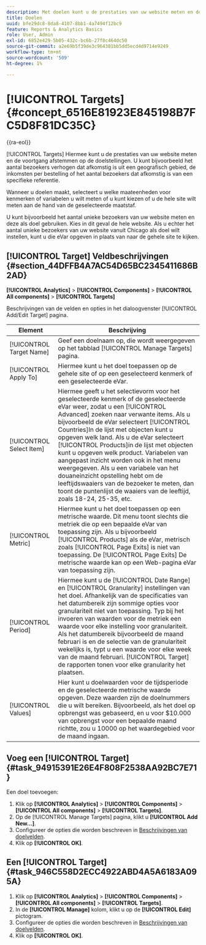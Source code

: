 ```yaml
---
description: Met doelen kunt u de prestaties van uw website meten en de voortgang afstemmen op de doeldoelen. U kunt bijvoorbeeld het aantal bezoekers verhogen dat afkomstig is uit een geografisch gebied, de inkomsten per bestelling of het aantal bezoekers dat afkomstig is van een specifieke referentie.
title: Doelen
uuid: bfe29dc8-8da8-4107-8bb1-4a7494f12bc9
feature: Reports & Analytics Basics
role: User, Admin
exl-id: 6852e429-5b05-432c-bc6b-27f8c464dc50
source-git-commit: a2e69b5f39de3c964381bb5dd5ecd4d9714e9249
workflow-type: tm+mt
source-wordcount: '509'
ht-degree: 1%

---
```


# [!UICONTROL Targets] {#concept_6516E81923E845198B7FC5D8F81DC35C}

{{ra-eol}}

[!UICONTROL Targets] Hiermee kunt u de prestaties van uw website meten en de voortgang afstemmen op de doelstellingen. U kunt bijvoorbeeld het aantal bezoekers verhogen dat afkomstig is uit een geografisch gebied, de inkomsten per bestelling of het aantal bezoekers dat afkomstig is van een specifieke referentie.

Wanneer u doelen maakt, selecteert u welke maateenheden voor kenmerken of variabelen u wilt meten of u kunt kiezen of u de hele site wilt meten aan de hand van de geselecteerde maatstaf.

U kunt bijvoorbeeld het aantal unieke bezoekers van uw website meten en deze als doel gebruiken. Kies in dit geval de hele website. Als u echter het aantal unieke bezoekers van uw website vanuit Chicago als doel wilt instellen, kunt u die eVar opgeven in plaats van naar de gehele site te kijken.

## [!UICONTROL Target] Veldbeschrijvingen {#section_44DFFB4A7AC54D65BC2345411686B2AD}

**[!UICONTROL Analytics]** > **[!UICONTROL Components]** > **[!UICONTROL All components]** > **[!UICONTROL Targets]**

Beschrijvingen van de velden en opties in het dialoogvenster [!UICONTROL Add/Edit Target] pagina.

| Element | Beschrijving |
| --- | --- |
| [!UICONTROL Target Name] | Geef een doelnaam op, die wordt weergegeven op het tabblad [!UICONTROL Manage Targets] pagina. |
| [!UICONTROL Apply To] | Hiermee kunt u het doel toepassen op de gehele site of op een geselecteerd kenmerk of een geselecteerde eVar. |
| [!UICONTROL Select Item] | Hiermee geeft u het selectievorm voor het geselecteerde kenmerk of de geselecteerde eVar weer, zodat u een [!UICONTROL Advanced] zoeken naar verwante items. Als u bijvoorbeeld de eVar selecteert [!UICONTROL Countries]In de lijst met objecten kunt u opgeven welk land. Als u de eVar selecteert [!UICONTROL Products]in de lijst met objecten kunt u opgeven welk product. Variabelen van aangepast inzicht worden ook in het menu weergegeven. Als u een variabele van het douaneinzicht opstelling hebt om de leeftijdswaaiers van de bezoeker te meten, dan toont de puntenlijst de waaiers van de leeftijd, zoals 18-24, 25-35, etc. |
| [!UICONTROL Metric] | Hiermee kunt u het doel toepassen op een metrische waarde. Dit menu toont slechts die metriek die op een bepaalde eVar van toepassing zijn. Als u bijvoorbeeld [!UICONTROL Products] als de eVar, metrisch zoals [!UICONTROL Page Exits] is niet van toepassing. De [!UICONTROL Page Exits] De metrische waarde kan op een Web-pagina eVar van toepassing zijn. |
| [!UICONTROL Period] | Hiermee kunt u de [!UICONTROL Date Range] en [!UICONTROL Granularity] instellingen van het doel. Afhankelijk van de specificaties van het datumbereik zijn sommige opties voor granulariteit niet van toepassing. Typ bij het invoeren van waarden voor de metriek een waarde voor elke instelling voor granulariteit. Als het datumbereik bijvoorbeeld de maand februari is en de selectie van de granulariteit wekelijks is, typt u een waarde voor elke week van de maand februari. [!UICONTROL Target] de rapporten tonen voor elke granularity het plaatsen. |
| [!UICONTROL Values] | Hier kunt u doelwaarden voor de tijdsperiode en de geselecteerde metrische waarde opgeven. Deze waarden zijn de doelnummers die u wilt bereiken. Bijvoorbeeld, als het doel op opbrengst was gebaseerd, en u voor $10.000 van opbrengst voor een bepaalde maand richtte, zou u 10000 op het waardegebied voor de maand ingaan. |

## Voeg een [!UICONTROL Target] {#task_94915391E26E4F808F2538AA92BC7E71}

Een doel toevoegen:

1. Klik op **[!UICONTROL Analytics]** > **[!UICONTROL Components]** > **[!UICONTROL All components]** > **[!UICONTROL Targets]**.
1. Op de [!UICONTROL Manage Targets] pagina, klikt u **[!UICONTROL Add New...]**.
1. Configureer de opties die worden beschreven in [Beschrijvingen van doelvelden](/help/analyze/reports-analytics/targets.md#section_44DFFB4A7AC54D65BC2345411686B2AD).
1. Klik op **[!UICONTROL OK]**.

## Een [!UICONTROL Target] {#task_946C558D2ECC4922ABD4A5A6183A095A}

1. Klik op **[!UICONTROL Analytics]** > **[!UICONTROL Components]** > **[!UICONTROL All components]** > **[!UICONTROL Targets]**.
1. In de **[!UICONTROL Manage]** kolom, klikt u op de **[!UICONTROL Edit]** pictogram.
1. Configureer de opties die worden beschreven in [Beschrijvingen van doelvelden](/help/analyze/reports-analytics/targets.md#section_44DFFB4A7AC54D65BC2345411686B2AD).
1. Klik op **[!UICONTROL OK]**.
